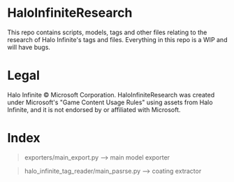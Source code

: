 # HaloInfiniteResearch

This repo contains scripts, models, tags and other files relating to the research of Halo Infinite's tags and files. Everything in this repo is a WIP and will have bugs.
# Legal

Halo Infinite © Microsoft Corporation. HaloInfiniteResearch was created under Microsoft's "Game Content Usage Rules" using assets from Halo Infinite, and it is not endorsed by or affiliated with Microsoft.

# Index

> exporters/main_export.py --> main model exporter

> halo_infinite_tag_reader/main_pasrse.py --> coating extractor

